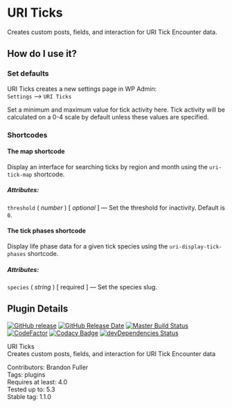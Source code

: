 # URI Ticks

Creates custom posts, fields, and interaction for URI Tick Encounter data.

## How do I use it?

### Set defaults

URI Ticks creates a new settings page in WP Admin:  
`Settings` --> `URI Ticks`

Set a minimum and maximum value for tick activity here.  Tick activity will be calculated on a 0-4 scale by default unless these values are specified.

### Shortcodes

#### The map shortcode

Display an interface for searching ticks by region and month using the `uri-tick-map` shortcode.

##### Attributes:

`threshold` ( _number_ ) [ _optional_ ] &mdash; Set the threshold for inactivity.  Default is `0`.

#### The tick phases shortcode

Display life phase data for a given tick species using the `uri-display-tick-phases` shortcode.

##### Attributes:

`species` ( _string_ ) [ required ] &mdash; Set the species slug.

## Plugin Details

[![GitHub release](https://img.shields.io/github/release/uriweb/uri-ticks.svg)](https://github.com/uriweb/uri-ticks/releases/latest)
[![GitHub Release Date](https://img.shields.io/github/release-date/uriweb/uri-ticks.svg)](https://github.com/uriweb/uri-ticks/releases/latest)
[![Master Build Status](https://travis-ci.com/uriweb/uri-ticks.svg?branch=master "Master build status")](https://travis-ci.com/uriweb/uri-ticks)
[![CodeFactor](https://www.codefactor.io/repository/github/uriweb/uri-ticks/badge/master)](https://www.codefactor.io/repository/github/uriweb/uri-ticks/overview/master)
[![Codacy Badge](https://api.codacy.com/project/badge/Grade/398e3ec5228642018e450b6c1c572343)](https://www.codacy.com/gh/uriweb/uri-ticks?utm_source=github.com&amp;utm_medium=referral&amp;utm_content=uriweb/uri-ticks&amp;utm_campaign=Badge_Grade)
[![devDependencies Status](https://david-dm.org/uriweb/uri-ticks/dev-status.svg)](https://david-dm.org/uriweb/uri-ticks?type=dev)

URI Ticks  
Creates custom posts, fields, and interaction for URI Tick Encounter data

Contributors: Brandon Fuller  
Tags: plugins  
Requires at least: 4.0  
Tested up to: 5.3  
Stable tag: 1.1.0  
